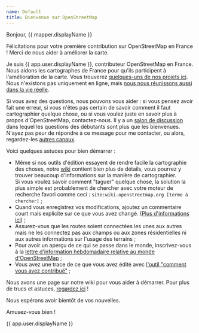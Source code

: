 ```yaml
---
name: Default
title: Bienvenue sur OpenStreetMap
---
```


Bonjour, {{ mapper.displayName }}

Félicitations pour votre première contribution sur OpenStreetMap en France ! Merci de nous aider à améliorer la carte.

Je suis {{ app.user.displayName }}, contributeur OpenStreetMap en France. Nous aidons les cartographes de France pour qu'ils participent à l'amélioration de la carte. Vous trouverez [quelques-uns de nos projets ici](https://www.openstreetmap.fr/). Nous n'existons pas uniquement en ligne, mais [nous nous réunissons aussi dans la vie réelle](https://www.openstreetmap.fr/evenements/).

Si vous avez des questions, nous pouvons vous aider : si vous pensez avoir fait une erreur, si vous n'êtes pas certain de savoir comment il faut cartographier quelque chose, ou si vous voulez juste en savoir plus à propos d'OpenStreetMap, contactez-nous. Il y a un [salon de discussion](https://telegram.me/osmfr) dans lequel les questions des débutants sont plus que les bienvenues. N'ayez pas peur de répondre à ce message pour me contacter, ou alors, regardez-les [autres canaux](https://wiki.openstreetmap.org/wiki/FR:Canaux_de_contact).

Voici quelques astuces pour bien démarrer :

* Même si nos outils d'édition essayent de rendre facile la cartographie des choses, notre [wiki](https://wiki.openstreetmap.org/wiki/) contient bien plus de détails, vous pourrez y trouver beaucoup d'informations sur la manière de cartographier.  
Si vous voulez savoir comment "taguer" quelque chose, la solution la plus simple est probablement de chercher avec votre moteur de recherche favori comme ceci : `site:wiki.openstreetmap.org [terme à chercher]` ;
* Quand vous enregistrez vos modifications, ajoutez un commentaire court mais explicite sur ce que vous avez changé. ([Plus d'informations ici](https://wiki.openstreetmap.org/wiki/Good_changeset_comments)) ;
* Assurez-vous que les routes soient connectées les unes aux autres mais ne les connectez pas aux champs ou aux zones résidentielles ni aux autres informations sur l'usage des terrains ;
* Pour avoir un aperçu de ce qui se passe dans le monde, inscrivez-vous à la [lettre d'information hebdomadaire relative au monde d'OpenStreetMap](https://weeklyosm.eu/fr/) ;
* Vous avez une trace de ce que vous avez édité avec [l'outil "comment vous avez contribué"](http://hdyc.neis-one.org/) ;

Nous avons une page sur notre wiki pour vous aider à démarrer. Pour plus de trucs et astuces, [regardez ici](https://wiki.openstreetmap.org/wiki/FR:Guide_du_d%C3%A9butant) !

Nous espérons avoir bientôt de vos nouvelles.

Amusez-vous bien !

{{ app.user.displayName }}
